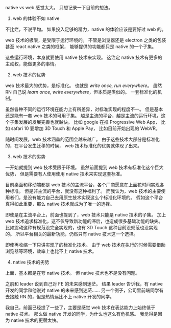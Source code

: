 native vs web 感觉太大。
只想记录一下目前的想法。

1. web 的体验不如 native

不比烂，不说平均。
如果投入足够的精力，native 的体验应该是要好过 web 的。

web 技术的极限，是受限于运行环境的。
不管是浏览器还是 electron 之类的包装甚至 react native 之类的框架，
能够提供的功能都只是 native 的一个子集。

这些运行环境，本身就要使用 native 技术来实现。
这注定 native 技术有更多的主动权，能做更多的事情。

2. web 技术的优势

web 技术最大的优势，是标准化。
也就是 _write once, run everywhere_。
虽然 RN 自己说 _learn once, write everywhere_，但本质是类似的。
一套标准化的机制。

虽然各种不同的运行环境在能力上有所差异，对标准实现的程度不一。
但是基本还是能有一套 web 技术的可用子集。
越是主流的平台，越是主流的运行环境，这个子集发展的发展完善也就越快。
比如 google 在推 Progressive Web App，
比如 safari 10 要增加 3D Touch 和 Apple Pay，
比如目前开始出现的 WebVR。

随时间发展，web 技术涵盖的范围会越来越广。
由于这些技术大部分是标准化的，在平台发生迁移的时候，
web 技术标准化的优势就体现了出来。

3. web 技术的劣势

一开始就提到 web 技术受限于环境。
虽然前面提到 web 技术有标准化这个巨大优势，
但是需要有人使用使用 native 技术来实现这套标准。

目前桌面和移动端都是 web 技术的主流平台，各个厂商愿意在上面花时间实现各种标准。
但是非主流的平台，就没有这种福利了。
而我认为，web 技术的主要使用者们，是没有能力自己去用原生技术实现这么个标准化环境的。
假如这个平台真得如此重要，那么 native 技术就成为了唯一的选择。

即使是在主流平台上，前面也提到了，web 技术只能是 native 技术的子集。
加上 web 技术追求标准化，这不仅导致新功能的滞后，也造成很多基础功能的缺失。
比如震动这种有规范没完全实现的，也有 3D Touch 这种目前没规范也没实现的。
所以平台相关的最新功能，仍然只有 native 技术这一个选择。

即使再收缩一下只讲实现了的标准化技术。
由于 web 技术在执行的时候需要借助浏览器等环境，效率上也比不上 native 技术。

4. native 技术的劣势

上面，基本都是在夸 native 技术。
但 native 技术也不是没有问题。

之前和 leader 说到自己对 FE 的未来感到迷茫。
结果 leader 告诉我，有 native 开发的同学和他说对 native 的未来感到迷茫……
另一个例子，公司里前端同学有去接触 RN 的，但是热情远比不上 native 开发的同学。

我自己，前面已经提了一些了，主要是感觉 web 技术在表达能力上始终低于 native 技术。
那么做 native 开发的同学，为什么也这么有危机感。
我觉得是因为 native 技术的更替太快。
